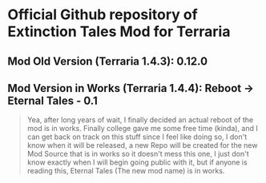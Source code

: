 # Official Github repository of Extinction Tales Mod for Terraria
## Mod Old Version (Terraria 1.4.3): 0.12.0
## Mod Version in Works (Terraria 1.4.4): Reboot -> Eternal Tales - 0.1
> Yea, after long years of wait, I finally decided an actual reboot of the mod is in works. Finally college gave me some free time (kinda), and I can get back on track on this stuff since I feel like doing so, I don't know when it will be released, a new Repo will be created for the new Mod Source that is in works so it doesn't mess this one, I just don't know exactly when I will begin going public with it, but if anyone is reading this, Eternal Tales (The new mod name) is in works.
